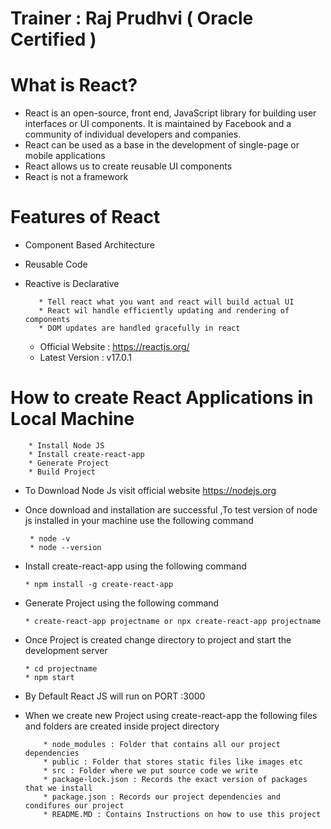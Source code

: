 # Trainer : Raj Prudhvi ( Oracle Certified )
# What is React?
* React is an open-source, front end, JavaScript library for building user interfaces or UI components. It is maintained by Facebook and a community of individual developers and companies.
* React can be used as a base in the development of single-page or mobile applications
* React allows us to create reusable UI components
* React is not a framework

# Features of React 
* Component Based Architecture
* Reusable Code
* Reactive is Declarative

         * Tell react what you want and react will build actual UI
         * React wil handle efficiently updating and rendering of components
         * DOM updates are handled gracefully in react
         
     * Official Website : https://reactjs.org/
     * Latest Version : v17.0.1
         
# How to create React Applications in Local Machine
        * Install Node JS
        * Install create-react-app
        * Generate Project
        * Build Project

* To Download Node Js visit official website https://nodejs.org
* Once download and installation are successful ,To test version of node js installed in your machine use the following command
       
       * node -v        
       * node --version
       
 * Install create-react-app using the following command
       
       * npm install -g create-react-app
       
* Generate Project using the following command

      * create-react-app projectname or npx create-react-app projectname
      
* Once Project is created change directory to project and start the development server

      * cd projectname
      * npm start
      
* By Default React JS will run on PORT :3000 

* When we create new Project using create-react-app the following files and folders are created inside project directory

          * node_modules : Folder that contains all our project dependencies
          * public : Folder that stores static files like images etc
          * src : Folder where we put source code we write
          * package-lock.json : Records the exact version of packages that we install
          * package.json : Records our project dependencies and condifures our project
          * README.MD : Contains Instructions on how to use this project
          

          
          



